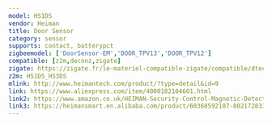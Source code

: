 ```yaml
---
model: HS1DS
vendor: Heiman
title: Door Sensor
category: sensor
supports: contact, batterypct
zigbeemodel: ['DoorSensor-EM','DOOR_TPV13','DOOR_TPV12']
compatible: [z2m,deconz,zigate]
zigate: https://zigate.fr/le-materiel-compatible-zigate/compatible/dtecteurdouverturedeporte
z2m: HS1DS_HS3DS
mlink: http://www.heimantech.com/product/?type=detail&id=9
link: https://www.aliexpress.com/item/4000182104601.html
link2: https://www.amazon.co.uk/HEIMAN-Security-Control-Magnetic-Detector/dp/B01MY6EX59
link3: https://heimansmart.en.alibaba.com/product/60368592187-802172831/Household_smart_wireless_door_magnetic_sensor_wireless_entry_magnetic_contact.html
---
```


